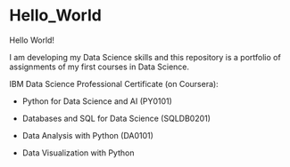 # Hello_World

Hello World!

I am developing my Data Science skills and this repository is a portfolio of assignments of my first courses in Data Science. 


IBM Data Science Professional Certificate (on Coursera):

- Python for Data Science and AI (PY0101)

- Databases and SQL for Data Science (SQLDB0201)

- Data Analysis with Python (DA0101)

- Data Visualization with Python
